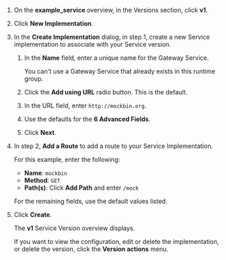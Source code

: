 <!-- Used in Konnect getting started guides -->

1. On the **example_service** overview, in the Versions section, click **v1**.

1. Click **New Implementation**.

1. In the **Create Implementation** dialog, in step 1, create a new Service
implementation to associate with your Service version.

    1. In the **Name** field, enter a unique name for the Gateway Service.

        You can't use a Gateway Service that already exists in this runtime
        group.

    1. Click the **Add using URL** radio button. This is the default.

    1. In the URL field, enter `http://mockbin.org`.

    1. Use the defaults for the **6 Advanced Fields**.

    1. Click **Next**.

1. In step 2, **Add a Route** to add a route to your Service Implementation.

    For this example, enter the following:

    * **Name**: `mockbin`
    * **Method**: `GET`
    * **Path(s)**: Click **Add Path** and enter `/mock`

    For the remaining fields, use the default values listed.

1. Click **Create**.

    The **v1** Service Version overview displays.

    If you want to view the configuration, edit or delete the implementation,
    or delete the version, click the **Version actions** menu.
